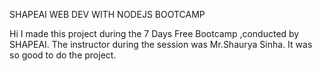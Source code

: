 SHAPEAI WEB DEV WITH NODEJS BOOTCAMP

Hi I made this project during the 7 Days Free Bootcamp ,conducted by SHAPEAI. The instructor during the session was Mr.Shaurya Sinha.
It was so good to do the project.
